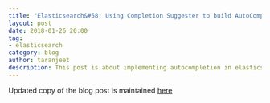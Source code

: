 ```yaml
---
title: "Elasticsearch&#58; Using Completion Suggester to build AutoComplete"
layout: post
date: 2018-01-26 20:00
tag:
- elasticsearch
category: blog
author: taranjeet
description: This post is about implementing autocompletion in elasticsearch using completion suggester.
---
```


Updated copy of the blog post is maintained [here](https://medium.com/@taranjeet/elasticsearch-using-completion-suggester-to-build-autocomplete-e9c120cf6d87)

